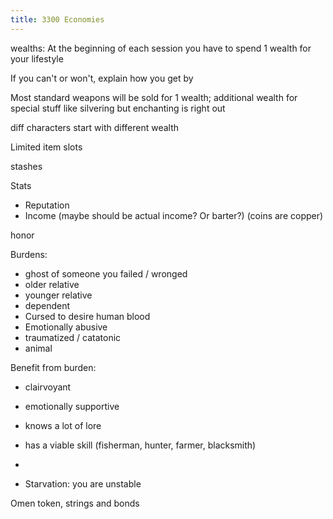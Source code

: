 ```yaml
---
title: 3300 Economies
---
```


wealths: 
At the beginning of each session you have to spend 1 wealth for your lifestyle 

If you can't or won't, explain how you get by

Most standard weapons will be sold for 1 wealth; additional wealth for special stuff like silvering but enchanting is right out 

diff characters start with different wealth

Limited item slots

stashes 

Stats 
- Reputation 
- Income (maybe should be actual income? Or barter?) (coins are copper)

honor

Burdens: 
- ghost of someone you failed / wronged 
- older relative 
- younger relative 
- dependent
- Cursed to desire human blood
- Emotionally abusive 
- traumatized / catatonic 
- animal 

Benefit from burden: 
- clairvoyant 
- emotionally supportive 
- knows a lot of lore 
- has a viable skill (fisherman, hunter, farmer, blacksmith)
- 


- Starvation: you are unstable 


Omen token, strings and bonds 


